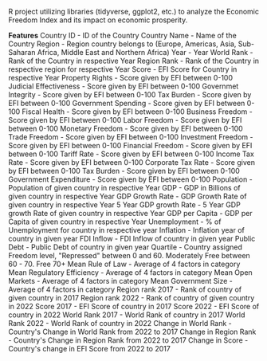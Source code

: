 R project utilizing libraries (tidyverse, ggplot2, etc.) to analyze the Economic Freedom Index and its impact on economic prosperity. 

**Features**
Country ID - ID of the Country
Country Name - Name of the Country
Region - Region country belongs to (Europe, Americas, Asia, Sub-Saharan Africa, Middle East and Northern Africa)
Year - Year
World Rank - Rank of the Country in respective Year
Region Rank - Rank of the Country in respective region for respective Year
Score - EFI Score for Country in respective Year
Property Rights - Score given by EFI between 0-100 
Judicial Effectiveness - Score given by EFI between 0-100 
Governmet Integrity - Score given by EFI between 0-100 
Tax Burden - Score given by EFI between 0-100 
Government Spending - Score given by EFI between 0-100 
Fiscal Health - Score given by EFI between 0-100 
Business Freedom - Score given by EFI between 0-100 
Labor Freedom - Score given by EFI between 0-100 
Monetary Freedom - Score given by EFI between 0-100 
Trade Freedom - Score given by EFI between 0-100 
Investment Freedom - Score given by EFI between 0-100 
Financial Freedom - Score given by EFI between 0-100 
Tariff Rate - Score given by EFI between 0-100 
Income Tax Rate - Score given by EFI between 0-100 
Corporate Tax Rate - Score given by EFI between 0-100 
Tax Burden - Score given by EFI between 0-100 
Government Expenditure - Score given by EFI between 0-100 
Population - Population of given country in respective Year
GDP - GDP in Billions of given country in respective Year
GDP Growth Rate - GDP Growth Rate of given country in respective Year
5 Year GDP growth Rate - 5 Year GDP growth Rate of given country in respective Year
GDP per Capita - GDP per Capita of given country in respective Year
Unemployment - % of Unemployment for country in respective year
Inflation - Inflation year of country in given year
FDI Inflow - FDI Inflow of country in given year
Public Debt - Public Debt of country in given year
Quartile - Country assigned Freedom level, "Repressed" between 0 and 60. Moderately Free between 60 - 70. Free 70+
Mean Rule of Law - Average of 4 factors in category
Mean Regulatory Efficiency - Average of 4 factors in category
Mean Open Markets - Average of 4 factors in category
Mean Government Size - Average of 4 factors in category
Region rank 2017 - Rank of country of given country in 2017
Region rank 2022 - Rank of country of given country in 2022
Score 2017 - EFI Score of country in 2017
Score 2022 - EFI Score of country in 2022
World Rank 2017 - World Rank of country in 2017
World Rank 2022 - World Rank of country in 2022
Change in World Rank - Country's Change in World Rank from 2022 to 2017
Change in Region Rank - Country's Change in Region Rank from 2022 to 2017
Change in Score - Country's change in EFI Score from 2022 to 2017
